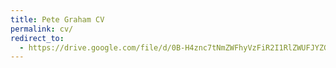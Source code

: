 ```yaml
---
title: Pete Graham CV
permalink: cv/
redirect_to:
  - https://drive.google.com/file/d/0B-H4znc7tNmZWFhyVzFiR2I1RlZWUFJYZGtMLUZhNVd3Uk8w/view?usp=sharing
---
```

